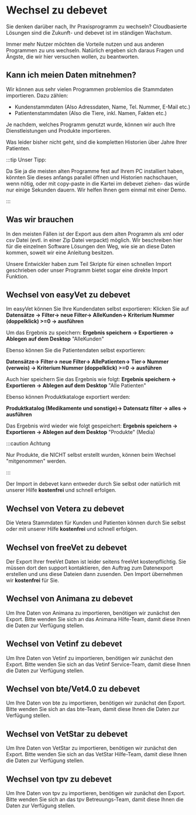 # Wechsel zu debevet    

Sie denken darüber nach, Ihr Praxisprogramm zu wechseln? Cloudbasierte Lösungen sind die Zukunft- und debevet ist im ständigen Wachstum.

Immer mehr Nutzer möchten die Vorteile nutzen und aus anderen Programmen zu uns wechseln. Natürlich ergeben sich daraus Fragen und Ängste, die 
wir hier versuchen wollen, zu beantworten.

## Kann ich meien Daten mitnehmen?  

Wir können aus sehr vielen Programmen problemlos die Stammdaten importieren. Dazu zählen:

* Kundenstammdaten (Also Adressdaten, Name, Tel. Nummer, E-Mail etc.)
* Patientenstammdaten (Also die Tiere, inkl. Namen, Fakten etc.)

Je nachdem, welches Programm genutzt wurde, können wir auch Ihre Dienstleistungen und Produkte importieren.

Was leider bisher nicht geht, sind die kompletten Historien über Jahre Ihrer Patienten.

:::tip Unser Tipp:

Da Sie ja die meisten alten Programme fest auf Ihrem PC installiert haben, könnten Sie dieses anfangs parallel öffnen und Historien nachschauen, wenn
nötig, oder mit copy-paste in die Kartei im debevet ziehen- das würde nur einige Sekunden dauern. Wir helfen Ihnen gern einmal mit einer Demo.

:::  

## Was wir brauchen

In den meisten Fällen ist der Export aus dem alten Programm als xml oder csv Datei (evtl. in einer Zip Datei verpackt) möglich.
Wir beschreiben hier für die einzelnen Software Lösungen den Weg, wie sie an diese Daten kommen, soweit wir eine Anleitung besitzen.

Unsere Entwickler haben zum Teil Skripte für einen schnellen Import geschrieben oder unser Programm bietet sogar eine direkte Import Funktion. 

## Wechsel von easyVet zu debevet

Im easyVet können Sie Ihre Kundendaten selbst exportieren:
Klicken Sie auf **Datensätze -> Filter-> neue Filter-> AlleKunden-> Kriterium Nummer (doppelklick) >=0 -> ausführen**

Um das Ergebnis zu speichern: **Ergebnis speichern -> Exportieren -> Ablegen auf dem Desktop** "AlleKunden"

Ebenso können Sie die Patientendaten selbst exportieren: 

**Datensätze-> Filter-> neue Filter-> AllePatienten-> Tier-> Nummer (verweis) -> Kriterium Nummer (doppelklick) >=0 -> ausführen**

Auch hier speichern Sie das Ergebnis wie folgt: 
**Ergebnis speichern -> Exportieren -> Ablegen auf dem Desktop**  "Alle Patienten"

Ebenso können Produktkataloge exportiert werden: 

**Produktkatalog (Medikamente und sonstige)-> Datensatz filter -> alles -> ausführen**

Das Ergebnis wird wieder wie folgt gespeichert:
**Ergebnis speichern -> Exportieren -> Ablegen auf dem Desktop** "Produkte" (Media)

:::caution Achtung 

Nur Produkte, die NICHT selbst erstellt wurden, können beim Wechsel "mitgenommen" werden.  

:::

Der Import in debevet kann entweder durch Sie selbst oder natürlich mit unserer Hilfe **kostenfrei** und schnell erfolgen.

## Wechsel von Vetera zu debevet

Die Vetera Stammdaten für Kunden und Patienten können durch Sie selbst oder mit unserer Hilfe **kostenfrei** und schnell erfolgen.

## Wechsel von freeVet zu debevet

Der Export Ihrer freeVet Daten ist leider seitens freeVet kostenpflichtig. Sie müssen dort den support kontaktieren, den Auftrag zum Datenexport erstellen und 
uns diese Dateien dann zusenden. Den Import übernehmen wir **kostenfrei** für Sie.

## Wechsel von Animana zu debevet

Um Ihre Daten von Animana zu importieren, benötigen wir zunächst den Export. 
Bitte wenden Sie sich an das Animana Hilfe-Team, damit diese Ihnen die Daten zur Verfügung stellen.

## Wechsel von Vetinf zu debevet

Um Ihre Daten von Vetinf zu importieren, benötigen wir zunächst den Export.
Bitte wenden Sie sich an das Vetinf Service-Team, damit diese Ihnen die Daten zur Verfügung stellen.

## Wechsel von bte/Vet4.0 zu debevet

Um Ihre Daten von bte zu importieren, benötigen wir zunächst den Export.
Bitte wenden Sie sich an das bte-Team, damit diese Ihnen die Daten zur Verfügung stellen.

## Wechsel von VetStar zu debevet

Um Ihre Daten von VetStar zu importieren, benötigen wir zunächst den Export.
Bitte wenden Sie sich an das VetStar Hilfe-Team, damit diese Ihnen die Daten zur Verfügung stellen.

## Wechsel von tpv zu debevet

Um Ihre Daten von tpv zu importieren, benötigen wir zunächst den Export.
Bitte wenden Sie sich an das tpv Betreuungs-Team, damit diese Ihnen die Daten zur Verfügung stellen.